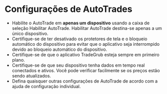# **Configurações de AutoTrades**

- Habilite o AutoTrade em **apenas um dispositivo** usando a caixa de seleção Habilitar AutoTrade. Habilitar AutoTrade destina-se apenas a um único dispositivo.
- Certifique-se de ter desativado os protetores de tela e o bloqueio automático do dispositivo para evitar que o aplicativo seja interrompido devido ao bloqueio automático do dispositivo.
- Certifique-se de que o aplicativo TradeGrub esteja sempre em primeiro plano.
- Certifique-se de que seu dispositivo tenha dados em tempo real conectados e ativos. Você pode verificar facilmente se os preços estão sendo atualizados.
- Defina quaisquer outras configurações de AutoTrade de acordo com a ajuda de configuração individual.


